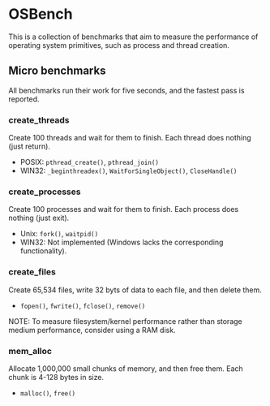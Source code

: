# OSBench

This is a collection of benchmarks that aim to measure the performance of operating system primitives, such as process and thread creation.

## Micro benchmarks

All benchmarks run their work for five seconds, and the fastest pass is reported.

### create_threads

Create 100 threads and wait for them to finish. Each thread does nothing (just return).

* POSIX: `pthread_create()`, `pthread_join()`
* WIN32: `_beginthreadex()`, `WaitForSingleObject()`, `CloseHandle()`

### create_processes

Create 100 processes and wait for them to finish. Each process does nothing (just exit).

* Unix: `fork()`, `waitpid()`
* WIN32: Not implemented (Windows lacks the corresponding functionality).

### create_files

Create 65,534 files, write 32 byts of data to each file, and then delete them.

* `fopen()`, `fwrite()`, `fclose()`, `remove()`

NOTE: To measure filesystem/kernel performance rather than storage medium performance, consider using a RAM disk.

### mem_alloc

Allocate 1,000,000 small chunks of memory, and then free them. Each chunk is 4-128 bytes in size.

* `malloc()`, `free()`

